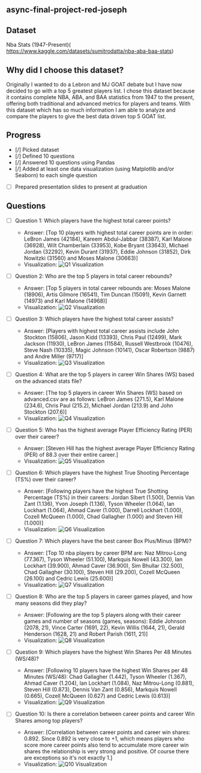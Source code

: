 ## async-final-project-red-joseph


## Dataset
Nba Stats (1947-Present)( https://www.kaggle.com/datasets/sumitrodatta/nba-aba-baa-stats)

## Why did I choose this dataset?

Originally I wanted to do a Lebron and MJ GOAT debate but I have now decided to go with a top 5 greatest players list. I chose this dataset because it contains complete NBA, ABA, and BAA statistics from 1947 to the present, offering both traditional and advanced metrics for players and teams. With this dataset which has so much information I am able to analyze and compare the players to give the best data driven top 5 GOAT list. 


## Progress
- [/] Picked dataset
- [/] Defined 10 questions
- [/] Answered 10 questions using Pandas
- [/] Added at least one data visualization (using Matplotlib and/or Seaborn) to each single question
- [ ] Prepared presentation slides to present at graduation

## Questions
- [ ] Question 1: Which players have the highest total career points?
  - Answer: [Top 10 players with highest total career points are in order: LeBron James (42184), Kareem Abdul-Jabbar (38387), Karl Malone (36928), Wilt Chamberlain (33953), Kobe Bryant (33643), Michael Jordan (32292), Kevin Durant (31937), Eddie Johnson (31852), Dirk Nowitzki (31560) and Moses Malone (30663)]
  - Visualization: ![Q1 Visualization](https://i.postimg.cc/JnYhGSD0/Question-1.png)

- [ ] Question 2: Who are the top 5 players in total career rebounds?
  - Answer: [Top 5 players in total career rebounds are: Moses Malone (18906), Artis Gilmore (16541), Tim Duncan (15091), Kevin Garnett (14973) and Karl Malone (14968)]
  - Visualization: ![Q2 Visualization](https://i.postimg.cc/XNhJ3S6D/Question-2.png)

- [ ] Question 3: Which players have the highest total career assists?
  - Answer: [Players with highest total career assists include John Stockton (15806), Jason Kidd (13393), Chris Paul (12499), Mark Jackson (11930), LeBron James (11584), Russell Westbrook (10476), Steve Nash (10335), Magic Johnson (10141), Oscar Robertson (9887) and Andre Miller (9717)]
  - Visualization: ![Q3 Visualization](https://i.postimg.cc/DyXzwj2f/Question-3.png)

- [ ] Question 4: What are the top 5 players in career Win Shares (WS) based on the advanced stats file?
  - Answer: [The top 5 players in career Win Shares (WS) based on advanced.csv are as follows: LeBron James (271.5), Karl Malone (234.6), Chris Paul (215.2), Michael Jordan (213.9) and John Stockton (207.6)]
  - Visualization: ![Q4 Visualization](https://i.postimg.cc/252kKgxG/Question-4.png)

- [ ] Question 5: Who has the highest average Player Efficiency Rating (PER) over their career?
  - Answer: [Steven Hill has the highest average Player Efficiency Rating (PER) of 88.3 over their entire career.]
  - Visualization: ![Q5 Visualization](https://i.postimg.cc/4ytnqBy3/Question-5.png)

- [ ] Question 6: Which players have the highest True Shooting Percentage (TS%) over their career?
  - Answer: [Following players have the highest True Shotting Percentage (TS%) in their careers: Jordan Sibert (1.500), Dennis Van Zant (1.136), Yvon Joseph (1.136), Tyson Wheeler (1.064), Ian Lockhart (1.064), Ahmad Caver (1.000), Darrell Lockhart (1.000), Cozell McQueen (1.000), Chad Gallagher (1.000) and Steven Hill (1.000)]
  - Visualization: ![Q6 Visualization](https://i.postimg.cc/br8jYTLr/Question-6.png)

- [ ] Question 7: Which players have the best career Box Plus/Minus (BPM)?
  - Answer: [Top 10 nba players by career BPM are: Naz Mitrou-Long (77.367), Tyson Wheeler (51.100), Markquis Nowell (43.300), Ian Lockhart (39.900), Ahmad Caver (36.900), Sim Bhullar (32.500), Chad Gallagher (30.100), Steven Hill (29.200), Cozell McQueen (26.100) and Cedric Lewis (25.600)]
  - Visualization: ![Q7 Visualization](https://i.postimg.cc/J7cL6f4k/Question-7.png)

- [ ] Question 8: Who are the top 5 players in career games played, and how many seasons did they play?
  - Answer: [Following are the top 5 players along with their career games and number of seasons (games, seasons): Eddie Johnson (2078, 21), Vince Carter (1691, 22), Kevin Willis (1644, 21), Gerald Henderson (1628, 21) and Robert Parish (1611, 21)]
  - Visualization: ![Q8 Visualization](https://i.postimg.cc/3J8HPtdb/Question-8.png)

- [ ] Question 9: Which players have the highest Win Shares Per 48 Minutes (WS/48)?
  - Answer: [Following 10 players have the highest Win Shares per 48 Minutes (WS/48): Chad Gallagher (1.442), Tyson Wheeler (1.367), Ahmad Caver (1.204), Ian Lockhart (1.084), Naz Mitrou-Long (0.881), Steven Hill (0.873), Dennis Van Zant (0.856), Markquis Nowell (0.665), Cozell McQueen (0.627) and Cedric Lewis (0.613)]
  - Visualization: ![Q9 Visualization](https://i.postimg.cc/rFfLc54y/Question-9.png)

- [ ] Question 10: Is there a correlation between career points and career Win Shares among top players?
  - Answer: [Correlation between career points and career win shares: 0.892. Since 0.892 is very close to +1, which means players who score more career points also tend to accumulate more career win shares the relationship is very strong and positive. Of course there are exceptions so it's not exactly 1.]
  - Visualization: ![Q10 Visualization](https://i.postimg.cc/K84hY47P/Question-10.png)
